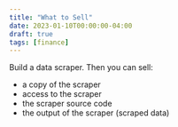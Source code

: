 ```yaml
---
title: "What to Sell"
date: 2023-01-10T00:00:00-04:00
draft: true
tags: [finance]
---
```


Build a data scraper. Then you can sell:

- a copy of the scraper
- access to the scraper
- the scraper source code
- the output of the scraper (scraped data)
